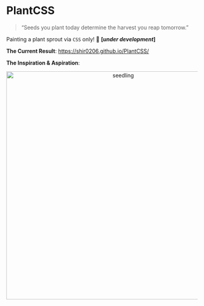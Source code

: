 # PlantCSS

>“Seeds you plant today determine the harvest you reap tomorrow.”


Painting a plant sprout via `CSS` only! :seedling: <b>[*under development*]</b> 

**The Current Result**: https://shir0206.github.io/PlantCSS/

**The Inspiration & Aspiration**: 
<div style="text-align:center"><img src="https://user-images.githubusercontent.com/40990488/103551791-8c023700-4eb3-11eb-807d-1934f1420df0.jpg" alt="seedling" width="600px"></img></div>
